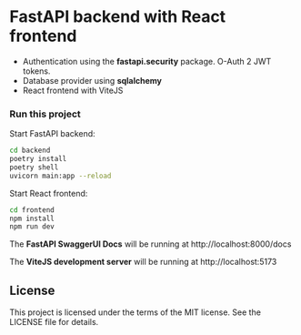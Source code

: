 # FastAPI backend with React frontend

 - Authentication using the **fastapi.security** package. O-Auth 2 JWT tokens.
 - Database provider using **sqlalchemy**
 - React frontend with ViteJS 

### Run this project
Start FastAPI backend:
```bash
cd backend
poetry install
poetry shell
uvicorn main:app --reload
```
Start React frontend:
```bash
cd frontend
npm install
npm run dev
```

The **FastAPI SwaggerUI Docs** will be running at http://localhost:8000/docs

The **ViteJS development server** will be running at http://localhost:5173

## License
This project is licensed under the terms of the MIT license. See the LICENSE file for details.
